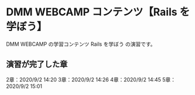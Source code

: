 # DMM WEBCAMP コンテンツ【Rails を学ぼう】

DMM WEBCAMP の学習コンテンツ Rails を学ぼう の演習です。


## 演習が完了した章

2章：2020/9/2 14:20
3章：2020/9/2 14:26
4章：2020/9/2 14:45
5章：2020/9/2 15:01
